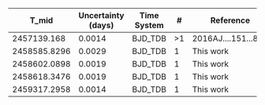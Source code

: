 |T_mid|Uncertainty (days)           |Time System|#                                            |Reference                           |
|-----|-----------------------------|-----------|---------------------------------------------|------------------------------------|
|2457139.168|0.0014                       |BJD_TDB    |>1                                           |2016AJ....151...89B                 |
|2458585.8296|0.0029                       |BJD_TDB    |1                                            |This work                           |
|2458602.0898|0.0019                       |BJD_TDB    |1                                            |This work                           |
|2458618.3476|0.0019                       |BJD_TDB    |1                                            |This work                           |
|2459317.2958|0.0014                       |BJD_TDB    |1                                            |This work                           |
